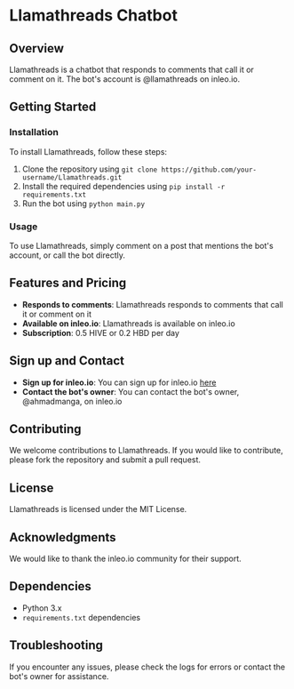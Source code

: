 # Llamathreads Chatbot

**Overview**
-----------

Llamathreads is a chatbot that responds to comments that call it or comment on it. The bot's account is @llamathreads on inleo.io.

**Getting Started**
-------------------

### Installation

To install Llamathreads, follow these steps:

1. Clone the repository using `git clone https://github.com/your-username/Llamathreads.git`
2. Install the required dependencies using `pip install -r requirements.txt`
3. Run the bot using `python main.py`

### Usage

To use Llamathreads, simply comment on a post that mentions the bot's account, or call the bot directly.

**Features and Pricing**
------------------------

* **Responds to comments**: Llamathreads responds to comments that call it or comment on it
* **Available on inleo.io**: Llamathreads is available on inleo.io
* **Subscription**: 0.5 HIVE or 0.2 HBD per day

**Sign up and Contact**
-----------------------

* **Sign up for inleo.io**: You can sign up for inleo.io [here](https://inleo.io/signup?referral=llamathreads)
* **Contact the bot's owner**: You can contact the bot's owner, @ahmadmanga, on inleo.io

**Contributing**
---------------

We welcome contributions to Llamathreads. If you would like to contribute, please fork the repository and submit a pull request.

**License**
---------

Llamathreads is licensed under the MIT License.

**Acknowledgments**
------------------

We would like to thank the inleo.io community for their support.

**Dependencies**
---------------

* Python 3.x
* `requirements.txt` dependencies

**Troubleshooting**
------------------

If you encounter any issues, please check the logs for errors or contact the bot's owner for assistance.